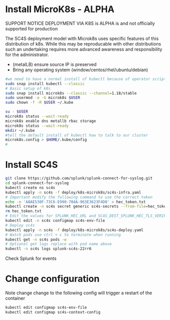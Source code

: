 
# Install MicroK8s - ALPHA

SUPPORT NOTICE DEPLOYMENT VIA K8S is ALPHA is and not officially supported for production

The SC4S deployment model with Microk8s uses specific features of this distribution of k8s. 
While this may be reproducable with other distributions such an undertaking requires more advanced
awareness and responsibility for the administrator.

* (metalLB) ensure source IP is preserved
* Bring any operating system (window/centos/rhel/ubuntu/debian)

```bash
#we need to have a normal install of kubectl because of operator scripts
sudo snap install kubectl --classic 
# Basic setup of k8s
sudo snap install microk8s --classic --channel=1.18/stable
sudo usermod -a -G microk8s $USER
sudo chown -f -R $USER ~/.kube

su - $USER
microk8s status --wait-ready
microk8s enable dns metallb rbac storage
microk8s status --wait-ready
mkdir ~/.kube
#tell the default install of kubectl how to talk to our cluster
microk8s.config > $HOME/.kube/config
#
```

# Install SC4S

```bash
git clone https://github.com/splunk/splunk-connect-for-syslog.git
cd splunk-connect-for-syslog
kubectl create ns sc4s
kubectl apply -n sc4s -f deploy/k8s-microk8s/sc4s-infra.yaml
# Important modify the following command to use the correct token
echo -n 'A8AE530F-73C6-E990-704A-963E3623F4D0' > hec_token.txt
kubectl create -n sc4s secret generic sc4s-secrets --from-file=hec_token=./hec_token.txt
rm hec_token.txt
# Edit the values for SPLUNK_HEC_URL and SC4S_DEST_SPLUNK_HEC_TLS_VERIFY
kubectl edit -n sc4s configmap sc4s-env-file 
# Deploy sc4s
kubectl apply -n sc4s -f deploy/k8s-microk8s/sc4s-deploy.yaml
# Watch pods use ctrl + c to terminate when running
kubectl get -n sc4s pods -w
# Optional get logs replace with pod name above
kubectl -n sc4s logs splunk-sc4s-22rr6  
```

Check Splunk for events

# Change configuration

Note change change to the following config will trigger a restart of the container

```bash
kubectl edit configmap sc4s-env-file
kubectl edit configmap sc4s-context-config
```
